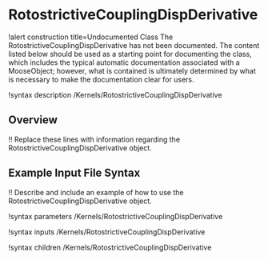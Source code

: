 # RotostrictiveCouplingDispDerivative

!alert construction title=Undocumented Class
The RotostrictiveCouplingDispDerivative has not been documented. The content listed below should be used as a starting point for
documenting the class, which includes the typical automatic documentation associated with a
MooseObject; however, what is contained is ultimately determined by what is necessary to make the
documentation clear for users.

!syntax description /Kernels/RotostrictiveCouplingDispDerivative

## Overview

!! Replace these lines with information regarding the RotostrictiveCouplingDispDerivative object.

## Example Input File Syntax

!! Describe and include an example of how to use the RotostrictiveCouplingDispDerivative object.

!syntax parameters /Kernels/RotostrictiveCouplingDispDerivative

!syntax inputs /Kernels/RotostrictiveCouplingDispDerivative

!syntax children /Kernels/RotostrictiveCouplingDispDerivative
